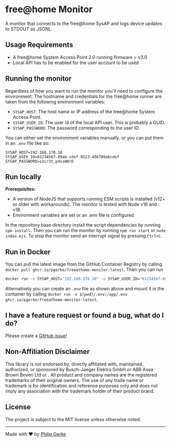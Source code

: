 # free@home Monitor

A monitor that connects to the free@home SysAP and logs device updates to STDOUT as JSONL.

## Usage Requirements

- A free@home System Access Point 2.0 running firmware > v3.0
- Local API has to be enabled for the user account to be used

## Running the monitor

Regardless of how you want to run the monitor you'll need to configure the environment. The hostname and credentials for the free@home runner are taken from the following environment variables:

- `SYSAP_HOST`: The host name or IP address of the free@home System Access Point.
- `SYSAP_USER_ID`: The user id of the local API user. This is probably a GUID.
- `SYSAP_PASSWORD`: The password corresponding to the user ID.

You can either set the environment variables manually, or you can put them in an `.env` file like so:

```
SYSAP_HOST=192.168.178.10
SYSAP_USER_ID=01234567-89ab-cdef-0123-456789abcdef
SYSAP_PASSWORD=s3cr3t_p4ssW0rD

```

## Run locally

**Prerequisites:**

- A version of NodeJS that supports running ESM scripts is installed (v12+ or older with workarounds). The monitor is tested with Node v16 and v18.
- Environment variables are set or an .env file is configured.

In the repository base directory install the script dependencies by running `npm install`. Then you can run the monitor by running `npm run start` or `node index.mjs`. To stop the monitor send an interrupt signal by pressing `Ctrl+C`.

## Run in Docker

You can pull the latest image from the GitHub Container Registry by calling `docker pull ghcr.io/pgerke/freeathome-monitor:latest`. Then you can run

```bash
docker run -e SYSAP_HOST="192.168.178.10" -e SYSAP_USER_ID="01234567-89ab-cdef-0123-456789abcdef" -e SYSAP_PASSWORD="s3cr3t_p4ssW0rD" ghcr.io/pgerke/freeathome-monitor:latest
```

Alternatively you can create an `.env` file as shown above and mount it in the container by calling `docker run -v $(pwd)/.env:/app/.env ghcr.io/pgerke/freeathome-monitor:latest`.

## I have a feature request or found a bug, what do I do?

Please create a [GitHub issue](https://github.com/pgerke/freeathome-monitor/issues)!

## Non-Affiliation Disclaimer

This library is not endorsed by, directly affiliated with, maintained, authorized, or sponsored by Busch-Jaeger Elektro GmbH or ABB Asea Brown Boveri Ltd or . All product and company names are the registered trademarks of their original owners. The use of any trade name or trademark is for identification and reference purposes only and does not imply any association with the trademark holder of their product brand.

## License

The project is subject to the MIT license unless otherwise noted.

<hr>

Made with ❤️ by [Philip Gerke](https://github.com/pgerke)
